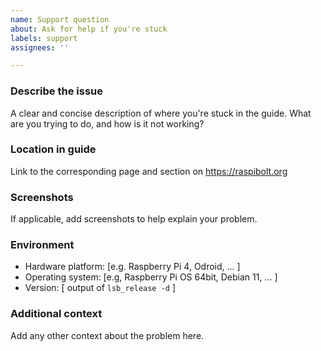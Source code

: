 ```yaml
---
name: Support question
about: Ask for help if you're stuck
labels: support
assignees: ''

---
```


### Describe the issue
A clear and concise description of where you're stuck in the guide. What are you trying to do, and how is it not working?

### Location in guide
Link to the corresponding page and section on <https://raspibolt.org>

### Screenshots
If applicable, add screenshots to help explain your problem.

### Environment
 - Hardware platform: [e.g. Raspberry Pi 4, Odroid, ... ]
 - Operating system: [e.g, Raspberry Pi OS 64bit, Debian 11, ... ]
 - Version: [ output of `lsb_release -d` ]

### Additional context
Add any other context about the problem here.
